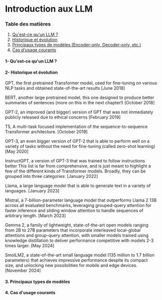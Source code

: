# Introduction aux LLM

### Table des matières
1.  [Qu'est-ce qu'un LLM ?](#1--qu'est-ce-qu'un-llm?)
2.  [Historique et évolution](#2--historique-et-évolution)
3.  [Principaux types de modèles (Encoder-only, Decoder-only, etc.)](#3-principaux-types-de-modèles)
4.  [Cas d'usage courants](#4-cas-dusage-courants)

#### 1- Qu'est-ce qu'un LLM ?

#### 2- Historique et évolution

GPT, the first pretrained Transformer model, used for fine-tuning on various NLP tasks and obtained state-of-the-art results [June 2018]

BERT, another large pretrained model, this one designed to produce better summaries of sentences (more on this in the next chapter!) [October 2018]

GPT-2, an improved (and bigger) version of GPT that was not immediately publicly released due to ethical concerns [February 2019]

T5, A multi-task focused implementation of the sequence-to-sequence Transformer architecture. [October 2019]

GPT-3, an even bigger version of GPT-2 that is able to perform well on a variety of tasks without the need for fine-tuning (called zero-shot learning) [May 2020]

InstructGPT, a version of GPT-3 that was trained to follow instructions better This list is far from comprehensive, and is just meant to highlight a few of the different kinds of Transformer models. Broadly, they can be grouped into three categories: [January 2022]

Llama, a large language model that is able to generate text in a variety of languages. [January 2023]

Mistral, a 7-billion-parameter language model that outperforms Llama 2 13B across all evaluated benchmarks, leveraging grouped-query attention for faster inference and sliding window attention to handle sequences of arbitrary length. [March 2023]

Gemma 2, a family of lightweight, state-of-the-art open models ranging from 2B to 27B parameters that incorporate interleaved local-global attentions and group-query attention, with smaller models trained using knowledge distillation to deliver performance competitive with models 2-3 times larger. [May 2024]

SmolLM2, a state-of-the-art small language model (135 million to 1.7 billion parameters) that achieves impressive performance despite its compact size, and unlocking new possibilities for mobile and edge devices. [November 2024]

#### 3. Principaux types de modèles


#### 4.  Cas d'usage courants
